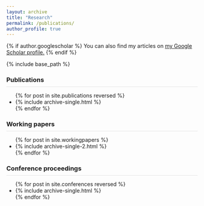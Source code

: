 ```yaml
---
layout: archive
title: "Research"
permalink: /publications/
author_profile: true
---
```



{% if author.googlescholar %}
  You can also find my articles on <u><a href="{{author.googlescholar}}">my Google Scholar profile</a>.</u>
{% endif %}

{% include base_path %}

<h3 style="padding-bottom: 8px;margin-bottom: 8px;border-bottom: solid 1px #e1e1e1;">Publications</h3>
<ul>
{% for post in site.publications reversed %}
  <li> {% include archive-single.html %} </li>
{% endfor %}
</ul>

<h3 style="padding-bottom: 8px;margin-bottom: 8px;border-bottom: solid 1px #e1e1e1;">Working papers</h3>
<ul>
{% for post in site.workingpapers %}
  <li> {% include archive-single-2.html %} </li>
{% endfor %}
</ul>

<h3 style="padding-bottom: 8px;margin-bottom: 8px;border-bottom: solid 1px #e1e1e1;">Conference proceedings</h3>

<ul>
{% for post in site.conferences reversed %}
  <li> {% include archive-single.html %} </li>
{% endfor %}
</ul>